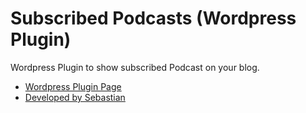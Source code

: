 # Subscribed Podcasts (Wordpress Plugin)
Wordpress Plugin to show subscribed Podcast on your blog.

* [Wordpress Plugin Page](https://wordpress.org/plugins/subscribed-podcasts/)
* [Developed by Sebastian](http://sebastian-thiele.net)